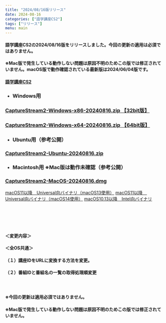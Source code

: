 ```yaml
---
title: "2024/08/16版リリース"
date: 2024-08-16
categories: ["語学講座CS2"]
tags: ["リリース"]
menu: main
---
```

#### 語学講座CS2の2024/08/16版をリリースしました。今回の更新の適用は必須ではありません。
#### ※Mac版で発生している動作しない問題は原因不明のためこの版では修正されていません。macOS版で動作確認されている最新版は2024/06/04版です。
#### [語学講座CS2](https://csreviser.github.io/CaptureStream2/)
* ### Windows用
### [CaptureStream2-Windows-x86-20240816.zip 【32bit版】](https://github.com/CSReviser/CaptureStream2/releases/download/20240816/CaptureStream2-Windows-x86-20240816.zip)
### [CaptureStream2-Windows-x64-20240816.zip 【64bit版】](https://github.com/CSReviser/CaptureStream2/releases/download/20240816/CaptureStream2-Windows-x64-20240816.zip) 　　　　　　　　　　　　　　　　　　
* ### Ubuntu用（参考公開）     
### [CaptureStream2-Ubuntu-20240816.zip](https://github.com/CSReviser/CaptureStream2/releases/download/20240816/CaptureStream2-Ubuntu-20240816.zip)
* ### Macintosh用  ※Mac版は動作未確認（参考公開）  
### [CaptureStream2-MacOS-20240816.dmg](https://github.com/CSReviser/CaptureStream2/releases/download/20240816/CaptureStream2-MacOS-20240816.dmg)
[macOS11以降　Universal向バイナリ（macOS13使用）](https://github.com/CSReviser/CaptureStream2/releases/download/20240816/CaptureStream2-MacOS13-20240816.dmg)
[macOS11以降　Universal向バイナリ（macOS14使用）](https://github.com/CSReviser/CaptureStream2/releases/download/20240816/CaptureStream2-MacOS14-20240816.dmg)
[macOS10.13以降　Intel向バイナリ](https://github.com/CSReviser/CaptureStream2/releases/download/20240816/CaptureStream2-MacOS-qt5-Intel-20240816.dmg)

####  　　　  
####  　　　  
#### ＜変更内容＞　　　
#### ＜全OS共通＞
#### （１）講座IDをURLに変換する方法を変更。
#### （２）番組IDと番組名の一覧の取得処理順変更
 
####  　　　  
#### ※今回の更新は適用必須ではありません。
#### ※Mac版で発生している動作しない問題は原因不明のためこの版では修正されていません。
####  　　　  
####  　　　  
####  　　　  
####  　　　  
